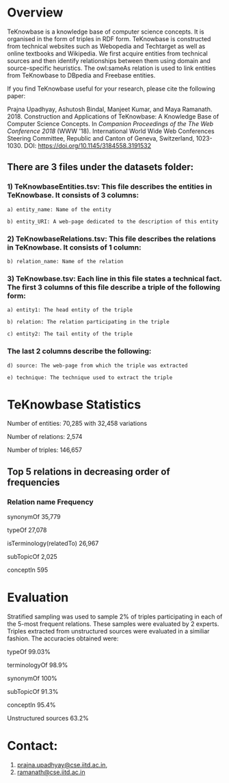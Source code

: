 # Overview

TeKnowbase is a knowledge base of computer science concepts. It is organised in the form of triples in RDF form. TeKnowbase is constructed from technical websites such as Webopedia and Techtarget as well as online textbooks and Wikipedia. We first acquire entities from technical sources and then identify relationships between them using domain and source-specific heuristics. The owl:sameAs relation is used to link entities from TeKnowbase to DBpedia and Freebase entities. 

If you find TeKnowbase useful for your research, please cite the following paper:

Prajna Upadhyay, Ashutosh Bindal, Manjeet Kumar, and Maya Ramanath. 2018. Construction and Applications of TeKnowbase: A Knowledge Base of Computer Science Concepts.  In <em>Companion Proceedings of the The Web Conference 2018</em> (WWW '18). International World Wide Web Conferences Steering Committee, Republic and Canton of Geneva, Switzerland,  1023-1030. DOI: https://doi.org/10.1145/3184558.3191532


## There are 3 files under the datasets folder:

### 1) TeKnowbaseEntities.tsv: This file describes the entities in TeKnowbase. It consists of 3 columns:
	
	a) entity_name: Name of the entity
	
	b) entity_URI: A web-page dedicated to the description of this entity
	
### 2) TeKnowbaseRelations.tsv: This file describes the relations in TeKnowbase. It consists of 1 column:
		
	b) relation_name: Name of the relation
	
### 3) TeKnowbase.tsv: Each line in this file states a technical fact. The first 3 columns of this file describe a triple of the following form:
	
	a) entity1: The head entity of the triple
	
	b) relation: The relation participating in the triple
	
	c) entity2: The tail entity of the triple
	
### The last 2 columns describe the following:
	
	d) source: The web-page from which the triple was extracted
	
	e) technique: The technique used to extract the triple


# TeKnowbase Statistics


Number of entities: 70,285 with 32,458 variations

Number of relations: 2,574

Number of triples: 146,657

## Top 5 relations in decreasing order of frequencies

### Relation name	Frequency

synonymOf	35,779

typeOf	27,078

isTerminology(relatedTo)	26,967

subTopicOf	2,025

conceptIn	595


# Evaluation

Stratified sampling was used to sample 2% of triples participating in each of the 5-most frequent relations. These samples were evaluated by 2 experts. Triples extracted from unstructured sources were evaluated in a similiar fashion. The accuracies obtained were:

typeOf	99.03%

terminologyOf	98.9%

synonymOf	100%

subTopicOf	91.3%

conceptIn	95.4%

Unstructured sources	63.2%



# Contact:


1) prajna.upadhyay@cse.iitd.ac.in,
2) ramanath@cse.iitd.ac.in
